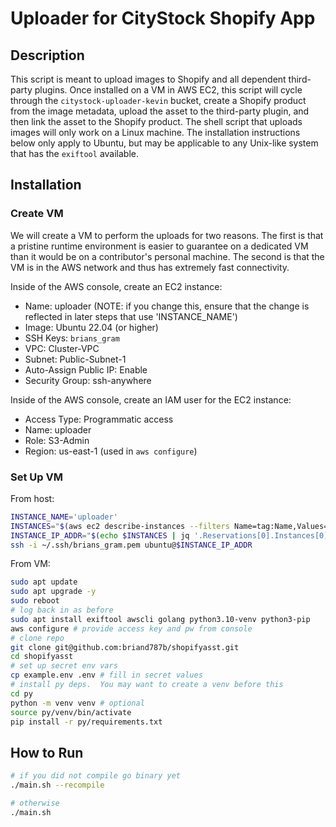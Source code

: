 # Uploader for CityStock Shopify App

## Description
This script is meant to upload images to Shopify and all dependent third-party plugins.  Once installed on a VM in AWS EC2, this script will cycle through the `citystock-uploader-kevin` bucket, create a Shopify product from the image metadata, upload the asset to the third-party plugin, and then link the asset to the Shopify product.  The shell script that uploads images will only work on a Linux machine.  The installation instructions below only apply to Ubuntu, but may be applicable to any Unix-like system that has the `exiftool` available.

## Installation
### Create VM
We will create a VM to perform the uploads for two reasons.  The first is that a pristine runtime environment is easier to guarantee on a dedicated VM than it would be on a contributor's personal machine.  The second is that the VM is in the AWS network and thus has extremely fast connectivity.

Inside of the AWS console, create an EC2 instance:
* Name: uploader (NOTE: if you change this, ensure that the change is reflected in later steps that use 'INSTANCE_NAME')
* Image: Ubuntu 22.04 (or higher)
* SSH Keys: `brians_gram`
* VPC: Cluster-VPC
* Subnet: Public-Subnet-1
* Auto-Assign Public IP: Enable
* Security Group: ssh-anywhere

Inside of the AWS console, create an IAM user for the EC2 instance:
* Access Type: Programmatic access
* Name: uploader
* Role: S3-Admin
* Region: us-east-1 (used in `aws configure`)

### Set Up VM
From host:
```bash
INSTANCE_NAME='uploader'
INSTANCES="$(aws ec2 describe-instances --filters Name=tag:Name,Values="$INSTANCE_NAME")"
INSTANCE_IP_ADDR="$(echo $INSTANCES | jq '.Reservations[0].Instances[0].PublicIpAddress' | tr -d '"')"
ssh -i ~/.ssh/brians_gram.pem ubuntu@$INSTANCE_IP_ADDR
```

From VM:
```bash
sudo apt update
sudo apt upgrade -y
sudo reboot
# log back in as before
sudo apt install exiftool awscli golang python3.10-venv python3-pip
aws configure # provide access key and pw from console
# clone repo
git clone git@github.com:briand787b/shopifyasst.git
cd shopifyasst
# set up secret env vars
cp example.env .env # fill in secret values
# install py deps.  You may want to create a venv before this
cd py
python -m venv venv # optional
source py/venv/bin/activate
pip install -r py/requirements.txt
```

## How to Run
```bash
# if you did not compile go binary yet
./main.sh --recompile

# otherwise
./main.sh
```